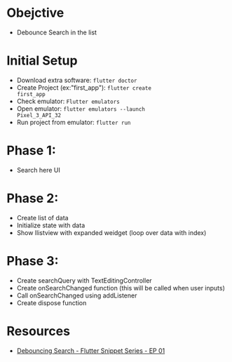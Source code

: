 # Obejctive
- Debounce Search in the list

# Initial Setup
- Download extra software: <code>flutter doctor</code>
- Create Project (ex:"first_app"): <code>flutter create first_app</code>
- Check emulator: <code>Flutter emulators</code>
- Open emulator: <code>flutter emulators --launch Pixel_3_API_32</code>
- Run project from emulator: <code>flutter run</code>

# Phase 1: 
- Search here UI

# Phase 2:
- Create list of data
- Initialize state with data
- Show llistview with expanded weidget (loop over data with index)

# Phase 3:
- Create searchQuery with TextEditingController
- Create onSearchChanged function (this will be called when user inputs)
- Call onSearchChanged using addListener
- Create dispose function

# Resources
- [Debouncing Search - Flutter Snippet Series - EP 01](https://youtu.be/j7EVa7oow1s)
